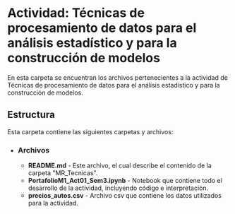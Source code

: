 # Actividad: Técnicas de procesamiento de datos para el análisis estadístico y para la construcción de modelos

En esta carpeta se encuentran los archivos pertenecientes a la actividad de Técnicas de procesamiento de datos para el análisis estadístico y para la construcción de modelos. 

## Estructura
Esta carpeta contiene las siguientes carpetas y archivos:

* ### **Archivos**
  * **README.md** - Este archivo, el cual describe el contenido de la carpeta "MR_Tecnicas".
  * **PortafolioM1_Act01_Sem3.ipynb** - Notebook que contiene todo el desarrollo de la actividad, incluyendo código e interpretación.
  * **precios_autos.csv** - Archivo csv que contiene los datos utilizados para la actividad.
